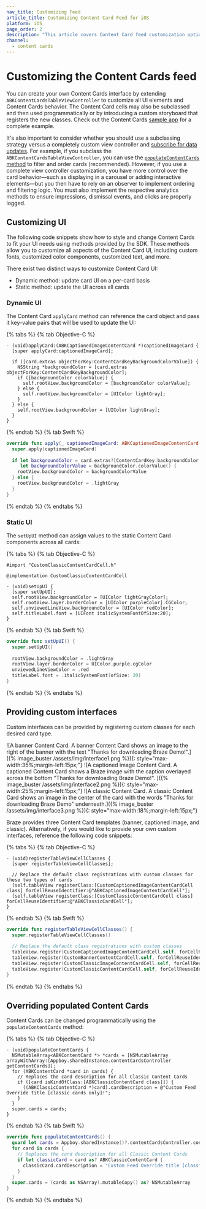 ```yaml
---
nav_title: Customizing Feed
article_title: Customizing Content Card Feed for iOS
platform: iOS
page_order: 2
description: "This article covers Content Card feed customization options in your iOS application."
channel:
  - content cards
---
```


# Customizing the Content Cards feed

You can create your own Content Cards interface by extending `ABKContentCardsTableViewController` to customize all UI elements and Content Cards behavior. The Content Card cells may also be subclassed and then used programmatically or by introducing a custom storyboard that registers the new classes. Check out the Content Cards [sample app](https://github.com/Appboy/appboy-ios-sdk/tree/master/Samples/ContentCards/BrazeContentCardsSampleApp) for a complete example. 

It's also important to consider whether you should use a subclassing strategy versus a completely custom view controller and [subscribe for data updates]({{site.baseurl}}/developer_guide/platform_integration_guides/ios/content_cards/integration/). For example, if you subclass the `ABKContentCardsTableViewController`, you can use the [`populateContentCards` method](#overriding-populated-content-cards) to filter and order cards (recommended). However, if you use a complete view controller customization, you have more control over the card behavior—such as displaying in a carousel or adding interactive elements—but you then have to rely on an observer to implement ordering and filtering logic. You must also implement the respective analytics methods to ensure impressions, dismissal events, and clicks are properly logged.

## Customizing UI

The following code snippets show how to style and change Content Cards to fit your UI needs using methods provided by the SDK. These methods allow you to customize all aspects of the Content Card UI, including custom fonts, customized color components, customized text, and more. 

There exist two distinct ways to customize Content Card UI: 
- Dynamic method: update card UI on a per-card basis
- Static method: update the UI across all cards

### Dynamic UI

The Content Card `applyCard` method can reference the card object and pass it key-value pairs that will be used to update the UI:

{% tabs %}
{% tab Objective-C %}
```objc
- (void)applyCard:(ABKCaptionedImageContentCard *)captionedImageCard {
  [super applyCard:captionedImageCard];    
 
  if ([card.extras objectForKey:ContentCardKeyBackgroundColorValue]) {
    NSString *backgroundColor = [card.extras objectForKey:ContentCardKeyBackgroundColor];
    if ([backgroundColor colorValue]) {
      self.rootView.backgroundColor = [backgroundColor colorValue];
    } else {
      self.rootView.backgroundColor = [UIColor lightGray];
    }
  } else {
    self.rootView.backgroundColor = [UIColor lightGray];
  }  
}
```
{% endtab %}
{% tab Swift %}
```swift
override func apply(_ captionedImageCard: ABKCaptionedImageContentCard!) {
  super.apply(captionedImageCard)         
 
  if let backgroundColor = card.extras?[ContentCardKey.backgroundColor.rawValue] as? String,
     let backgroundColorValue = backgroundColor.colorValue() {
    rootView.backgroundColor = backgroundColorValue
  } else {
    rootView.backgroundColor = .lightGray
  }
}
```
{% endtab %}
{% endtabs %}

### Static UI

The `setUpUI` method can assign values to the static Content Card components across all cards:

{% tabs %}
{% tab Objective-C %}
```objc
#import "CustomClassicContentCardCell.h"  
 
@implementation CustomClassicContentCardCell
 
- (void)setUpUI {
  [super setUpUI];
  self.rootView.backgroundColor = [UIColor lightGrayColor];
  self.rootView.layer.borderColor = [UIColor purpleColor].CGColor;
  self.unviewedLineView.backgroundColor = [UIColor redColor];
  self.titleLabel.font = [UIFont italicSystemFontOfSize:20];
}
```
{% endtab %}
{% tab Swift %}
```swift
override func setUpUI() {
  super.setUpUI()
     
  rootView.backgroundColor = .lightGray
  rootView.layer.borderColor = UIColor.purple.cgColor
  unviewedLineViewColor = .red
  titleLabel.font = .italicSystemFont(ofSize: 20)
}
```
{% endtab %}
{% endtabs %}

## Providing custom interfaces

Custom interfaces can be provided by registering custom classes for each desired card type. 

![A banner Content Card. A banner Content Card shows an image to the right of the banner with the text "Thanks for downloading Braze Demo!".]({% image_buster /assets/img/interface1.png %}){: style="max-width:35%;margin-left:15px;"}
![A captioned image Content Card. A captioned Content Card shows a Braze image with the caption overlayed across the bottom "Thanks for downloading Braze Demo!". ]({% image_buster /assets/img/interface2.png %}){: style="max-width:25%;margin-left:15px;"}
![A classic Content Card. A classic Content Card shows an image in the center of the card with the words "Thanks for downloading Braze Demo" underneath.]({% image_buster /assets/img/interface3.png %}){: style="max-width:18%;margin-left:15px;"}

Braze provides three Content Card templates (banner, captioned image, and classic). Alternatively, if you would like to provide your own custom interfaces, reference the following code snippets:

{% tabs %}
{% tab Objective-C %}
```objc
- (void)registerTableViewCellClasses {
  [super registerTableViewCellClasses];
 
  // Replace the default class registrations with custom classes for these two types of cards
  [self.tableView registerClass:[CustomCaptionedImageContentCardCell class] forCellReuseIdentifier:@"ABKCaptionedImageContentCardCell"];
  [self.tableView registerClass:[CustomClassicContentCardCell class] forCellReuseIdentifier:@"ABKClassicCardCell"];
}
```
{% endtab %}
{% tab Swift %}
```swift
override func registerTableViewCellClasses() {
  super.registerTableViewCellClasses()
     
  // Replace the default class registrations with custom classes
  tableView.register(CustomCaptionedImageContentCardCell.self, forCellReuseIdentifier: "ABKCaptionedImageContentCardCell")
  tableView.register(CustomBannerContentCardCell.self, forCellReuseIdentifier: "ABKBannerContentCardCell")
  tableView.register(CustomClassicImageContentCardCell.self, forCellReuseIdentifier: "ABKClassicImageCardCell")
  tableView.register(CustomClassicContentCardCell.self, forCellReuseIdentifier: "ABKClassicCardCell")
}
```
{% endtab %}
{% endtabs %}

## Overriding populated Content Cards

Content Cards can be changed programmatically using the `populateContentCards` method:

{% tabs %}
{% tab Objective-C %}
```objc
- (void)populateContentCards {
  NSMutableArray<ABKContentCard *> *cards = [NSMutableArray arrayWithArray:[Appboy.sharedInstance.contentCardsController getContentCards]];
  for (ABKContentCard *card in cards) {
    // Replaces the card description for all Classic Content Cards
    if ([card isKindOfClass:[ABKClassicContentCard class]]) {
      ((ABKClassicContentCard *)card).cardDescription = @"Custom Feed Override title [classic cards only]!";
    }
  }
  super.cards = cards;
}
```
{% endtab %}
{% tab Swift %}
```swift
override func populateContentCards() {
  guard let cards = Appboy.sharedInstance()?.contentCardsController.contentCards else { return }
  for card in cards {
    // Replaces the card description for all Classic Content Cards
    if let classicCard = card as? ABKClassicContentCard {
      classicCard.cardDescription = "Custom Feed Override title [classic cards only]!"
    }
  }
  super.cards = (cards as NSArray).mutableCopy() as? NSMutableArray
}
```
{% endtab %}
{% endtabs %}